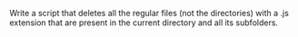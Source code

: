 Write a script that deletes all the regular files (not the directories) with a .js extension that are present in the current directory and all its subfolders. 
